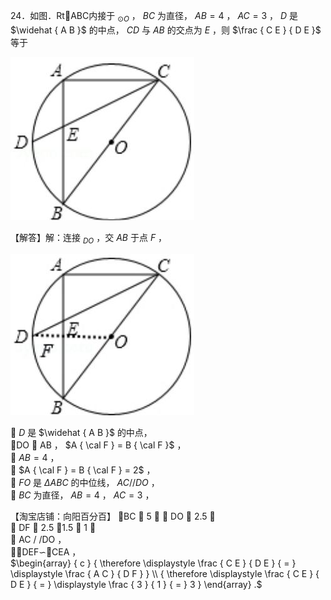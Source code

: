 24．如图．RtABC内接于 $_ { \odot O }$ ， $B C$ 为直径， $A B = 4$ ， $A C = 3$ ， $D$ 是 $\widehat { A B }$ 的中点， $C D$ 与 $A B$ 的交点为 $E$ ，则 $\frac { C E } { D E }$ 等于

![](<../../qs_image_DB/专题1-3_“12345”模型·选填压轴必备大招（共3种类型）（解析版）__/71a0d6e20c5631b6e9bc051bc719f07b4f9cfdadf50e14e185ebc4b622e1b581.jpg>)

【解答】解：连接 $_ { D O }$ ，交 $A B$ 于点 $F$ ，

![](<../../qs_image_DB/专题1-3_“12345”模型·选填压轴必备大招（共3种类型）（解析版）__/e533a97accb9946bcfcfd3b908dd3918e8329798d71c9b5b384effb273112cd4.jpg>)

 $D$ 是 $\widehat { A B }$ 的中点，  
DO  AB ， $A { \cal F } = B { \cal F }$ ，  
 $A B = 4$ ，  
 $A { \cal F } = B { \cal F } = 2$ ，  
 $F O$ 是 $\Delta A B C$ 的中位线， $A C / / D O$ ，  
 $B C$ 为直径， $A B = 4$ ， $A C = 3$ ，

【淘宝店铺：向阳百分百】 BC  5 ，
 DO  2.5 ，  
 DF  2.5 1.5  1 ，  
 AC / /DO ，  
DEF∽CEA ，  
$\begin{array} { c } { \therefore \displaystyle \frac { C E } { D E } { = } \displaystyle \frac { A C } { D F } } \\ { \therefore \displaystyle \frac { C E } { D E } { = } \displaystyle \frac { 3 } { 1 } { = } 3 } \end{array} .$
